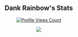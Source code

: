 
<h2 align="center">Dank Rainbow's Stats</h2>
<a href="https://github.com/dankrainbow">
  <p align="center">
    <img src="https://komarev.com/ghpvc/?username=dankrainbow" alt="Profile Views Count">
  </p>
</a>

<p align="center">
  <img src="https://github-readme-stats.vercel.app/api/?username=dankrainbow&title_color=4F8CC9&text_color=9f9f9f&show_icons=true&bg_color=00000000&hide_border=true&icon_color=4F8CC9&hide_title=true&count_private=true" />
</p>
